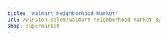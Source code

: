 ```yaml
---
title: "Walmart Neighborhood Market"
url: /winston-salem/walmart-neighborhood-market-3/
shop: supermarket
---
```

